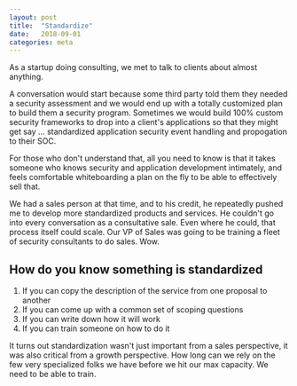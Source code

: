 ```yaml
---
layout: post
title:  "Standardize"
date:   2018-09-01
categories: meta
---
```


As a startup doing consulting, we met to talk to clients about almost anything.

A conversation would start because some third party told them they needed a security assessment and 
we would end up with a totally customized plan to build them a security program.  Sometimes
we would build 100% custom security frameworks to drop into a client's applications so that 
they might get say ... standardized application security event handling and propogation to their
SOC.  

For those who don't understand that, all you need to know is that it takes someone who 
knows security and application development intimately, and feels comfortable whiteboarding a 
plan on the fly to be able to effectively sell that.

We had a sales person at that time, and to his credit, he repeatedly pushed me to develop more
standardized products and services.  He couldn't go into every conversation as a consultative 
sale.  Even where he could, that process itself could scale.  Our VP of Sales was going to be
training a fleet of security consultants to do sales.  Wow.

## How do you know something is standardized

1. If you can copy the description of the service from one proposal to another
2. If you can come up with a common set of scoping questions
3. If you can write down how it will work
4. If you can train someone on how to do it

It turns out standardization wasn't just important from a sales perspective, it was also 
critical from a growth perspective.  How long can we rely on the few very specialized folks 
we have before we hit our max capacity.  We need to be able to train.  